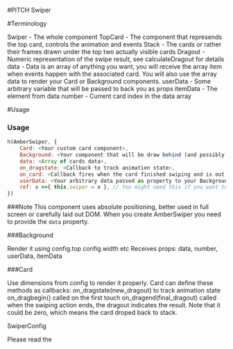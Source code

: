 #PITCH Swiper



#Terminology

Swiper - The whole component
TopCard - The component that represends the top card, controls the animation and events
Stack - The cards or rather their frames drawn under the top two actually visible cards
Dragout - Numeric representation of the swipe result, see calculateDragout for details
data - Data is an array of anything you want, you will receive the array item when events happen with the associated card. You will also use the array data to render your Card or Background components.
userData - Some arbitrary variable that will be passed to back you as props
itemData - The element from data
number - Current card index in the data array

#Usage

### Usage
```js
h(AmberSwiper, {
	Card: <Your custom card component>,
	Background: <Your component that will be draw behind (and possibly around) the cards>,
	data: <Array of cards data>,
	on_dragstate: <Callback to track animation state>,
	on_card: <Callback fires when the card finished swiping and is out of stack, probably the one you need most>,
	userData: <Your arbitrary data passed as property to your Background and Card>,
	ref: x =>{ this.swiper = x }, // You might need this if you want to have advanced dynamic control of swiper
})
```

###Note
This component uses absolute positioning, better used in full screen or carefully laid out DOM.
When you create AmberSwiper you need to provide the `data` property.


###Background

Render it using config.top config.width etc
Receives props: data, number, userData, itemData

###Card

Use dimensions from config to render it properly.
Card can define these methods as callbacks:
on_dragstate(new_dragout) to track animation state
on_dragbegin() called on the first touch
on_dragend(final_dragout) called when the swiping action ends, the dragout indicates the result. Note that it could be zero, which means the card droped back to stack.

SwiperConfig

Please read the
